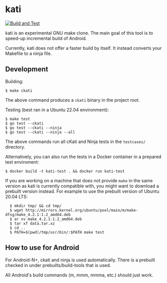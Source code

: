 # kati

[![Build and Test](https://github.com/google/kati/workflows/Build%20and%20Test/badge.svg)](https://github.com/google/kati/actions)

kati is an experimental GNU make clone. The main goal of this tool is to
speed-up incremental build of Android.

Currently, kati does not offer a faster build by itself. It instead converts
your Makefile to a ninja file.

## Development

Building:

```
$ make ckati
```

The above command produces a `ckati` binary in the project root.

Testing (best ran in a Ubuntu 22.04 environment):

```
$ make test
$ go test --ckati
$ go test --ckati --ninja
$ go test --ckati --ninja --all
```

The above commands run all cKati and Ninja tests in the `testcases/` directory.

Alternatively, you can also run the tests in a Docker container in a prepared
test enviroment:

```
$ docker build -t kati-test . && docker run kati-test
```

If you are working on a machine that does not provide `make` in the same version
as kati is currently compatible with, you might want to download a prebuilt
version instead. For example to use the prebuilt version of Ubuntu 20.04 LTS:

```
  $ mkdir tmp/ && cd tmp/
  $ wget http://mirrors.kernel.org/ubuntu/pool/main/m/make-dfsg/make_4.2.1-1.2_amd64.deb
  $ ar xv make_4.2.1-1.2_amd64.deb
  $ tar xf data.tar.xz
  $ cd ..
  $ PATH=$(pwd)/tmp/usr/bin/:$PATH make test
```

## How to use for Android

For Android-N+, ckati and ninja is used automatically. There is a prebuilt
checked in under prebuilts/build-tools that is used.

All Android's build commands (m, mmm, mmma, etc.) should just work.
